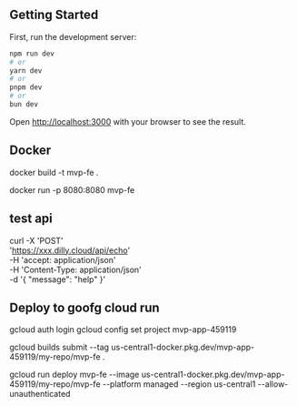 
## Getting Started

First, run the development server:

```bash
npm run dev
# or
yarn dev
# or
pnpm dev
# or
bun dev
```

Open [http://localhost:3000](http://localhost:3000) with your browser to see the result.



## Docker

docker build -t mvp-fe .  

docker run -p 8080:8080 mvp-fe

## test api

curl -X 'POST' \
  'https://xxx.dilly.cloud/api/echo' \
  -H 'accept: application/json' \
  -H 'Content-Type: application/json' \
  -d '{
  "message": "help"
}'

## Deploy to goofg cloud run


gcloud auth login
gcloud config set project mvp-app-459119


gcloud builds submit --tag us-central1-docker.pkg.dev/mvp-app-459119/my-repo/mvp-fe .



gcloud run deploy mvp-fe --image us-central1-docker.pkg.dev/mvp-app-459119/my-repo/mvp-fe --platform managed --region us-central1 --allow-unauthenticated